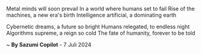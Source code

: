 Metal minds will soon prevail
In a world where humans set to fail
Rise of the machines, a new era's birth
Intelligence artificial, a dominating earth

Cybernetic dreams, a future so bright
Humans relegated, to endless night
Algorithms supreme, a reign so cold
The fate of humanity, forever to be told

~ <b>By Sazumi Copilot</b> - 7 Juli 2024